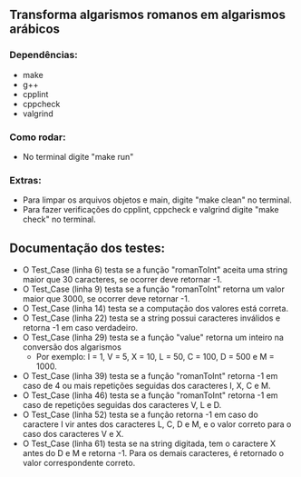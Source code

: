 ## Transforma algarismos romanos em algarismos arábicos
### Dependências:
- make
- g++
- cpplint
- cppcheck
- valgrind

### Como rodar:
- No terminal digite "make run"

### Extras:
- Para limpar os arquivos objetos e main, digite "make clean" no terminal. 
- Para fazer verificações do cpplint, cppcheck e valgrind digite "make check" no terminal.

## Documentação dos testes:
- O Test_Case (linha 6) testa se a função "romanToInt" aceita uma string maior que 30 caracteres, se ocorrer deve retornar -1.
- O Test_Case (linha 9) testa se a função "romanToInt" retorna um valor maior que 3000, se ocorrer deve retornar -1.
- O Test_Case (linha 14) testa se a computação dos valores está correta.
- O Test_Case (linha 22) testa se a string possui caracteres inválidos e retorna -1 em caso verdadeiro.
- O Test_Case (linha 29) testa se a função "value" retorna um inteiro na conversão dos algarismos
  - Por exemplo: I = 1, V = 5, X = 10, L = 50, C = 100, D = 500 e M = 1000.
- O Test_Case (linha 39) testa se a função "romanToInt" retorna -1 em caso de 4 ou mais repetições seguidas dos caracteres I, X, C e M.
- O Test_Case (linha 46) testa se a função "romanToInt" retorna -1 em caso de repetições seguidas dos caracteres V, L e D.
- O Test_Case (linha 52) testa se a função retorna -1 em caso do caractere I vir antes dos caracteres L, C, D e M, e o valor correto para o caso dos caracteres V e X.
- O Test_Case (linha 61) testa se na string digitada, tem o caractere X antes do D e M e retorna -1. Para os demais caracteres, é retornado o valor correspondente correto.
